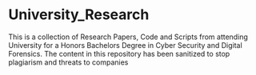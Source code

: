 # University_Research
This is a collection of Research Papers, Code and Scripts from attending University for a Honors Bachelors Degree in Cyber Security and Digital Forensics. The content in this repository has been sanitized to stop plagiarism and threats to companies

